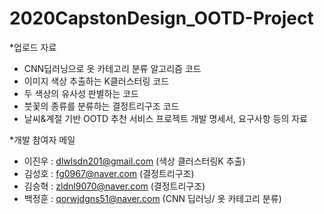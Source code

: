 # 2020CapstonDesign_OOTD-Project

*업로드 자료
   - CNN딥러닝으로 옷 카테고리 분류 알고리즘 코드
   - 이미지 색상 추출하는 K클러스터링 코드
   - 두 색상의 유사성 판별하는 코드
   - 붓꽃의 종류를 분류하는 결정트리구조 코드
   - 날씨&계절 기반 OOTD 추천 서비스 프로젝트 개발 명세서, 요구사항 등의 자료



*개발 참여자 메일
   - 이진우 : dlwlsdn201@gmail.com (색상 클러스터링K 추출)
   - 김성호 : fg0967@naver.com   (결정트리구조)
   - 김승혁 : zldnl9070@naver.com (결정트리구조)
   - 백정훈 : qorwjdgns51@naver.com (CNN 딥러닝/ 옷 카테고리 분류)
